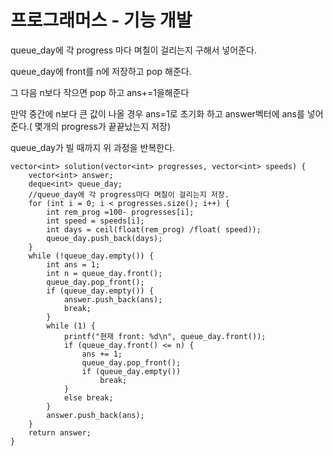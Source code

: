 # 프로그래머스 - 기능 개발

queue_day에 각 progress 마다 며칠이 걸리는지 구해서 넣어준다.

queue_day에 front를 n에 저장하고 pop 해준다.

그 다음 n보다 작으면 pop 하고 ans+=1을해준다

만약 중간에 n보다 큰 값이 나올 경우 ans=1로 초기화 하고 answer벡터에 ans를 넣어준다.( 몇개의 progress가 끝끝났는지 저장)

queue_day가 빌 때까지 위 과정을 반복한다.

```
vector<int> solution(vector<int> progresses, vector<int> speeds) {
	vector<int> answer;
	deque<int> queue_day;
	//queue_day에 각 progress마다 며칠이 걸리는지 저장.
	for (int i = 0; i < progresses.size(); i++) {
		int rem_prog =100- progresses[i];
		int speed = speeds[i];
		int days = ceil(float(rem_prog) /float( speed));
		queue_day.push_back(days);
	}
	while (!queue_day.empty()) {
		int ans = 1;
		int n = queue_day.front();
		queue_day.pop_front();
		if (queue_day.empty()) {
			answer.push_back(ans);
			break;
		}
		while (1) {
			printf("현재 front: %d\n", queue_day.front());
			if (queue_day.front() <= n) {
				ans += 1;
				queue_day.pop_front();
				if (queue_day.empty()) 
					break;
			}
			else break;
		}
		answer.push_back(ans);
	}
	return answer;
}
```

